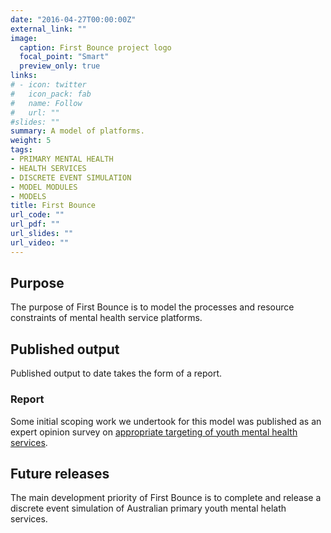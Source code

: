 ```yaml
---
date: "2016-04-27T00:00:00Z"
external_link: ""
image:
  caption: First Bounce project logo
  focal_point: "Smart"
  preview_only: true
links:
# - icon: twitter
#   icon_pack: fab
#   name: Follow
#   url: ""
#slides: ""
summary: A model of platforms.
weight: 5
tags:
- PRIMARY MENTAL HEALTH
- HEALTH SERVICES
- DISCRETE EVENT SIMULATION
- MODEL MODULES
- MODELS
title: First Bounce
url_code: ""
url_pdf: ""
url_slides: ""
url_video: ""
---
```


## Purpose
The purpose of First Bounce is to model the processes and resource constraints of mental health service platforms.

## Published output
Published output to date takes the form of a report.

### Report
Some initial scoping work we undertook for this model was published as an expert opinion survey on [appropriate targeting of youth mental health services](https://www.mja.com.au/journal/2017/207/10/targeting-mental-health-care-attributes-diagnosis-and-clinical-stage-views).

## Future releases
The main development priority of First Bounce is to complete and release a discrete event simulation of Australian primary youth mental helath services.